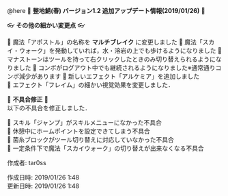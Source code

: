 @here 
:cherry_blossom:  **__整地鯖(春) バージョン1.2 追加アップデート情報(2019/01/26)__** :cherry_blossom:  


:eyeglasses: **__その他の細かい変更点__** :eyeglasses:    

:diamond_shape_with_a_dot_inside: 魔法「アポストル」の名称を **マルチブレイク** に変更しました
:diamond_shape_with_a_dot_inside: 魔法「スカイ・ウォーク」を発動していれば，水・溶岩の上でも歩けるようになりました 
:diamond_shape_with_a_dot_inside: マナストーンはツールを持って右クリックしたときのみ切り替えられるようになりました 
:diamond_shape_with_a_dot_inside: コンボがログアウト中でも継続されるようになりました※通常通りコンボ減少があります 
:diamond_shape_with_a_dot_inside: 新しいエフェクト「アルケミア」を追加しました  
:diamond_shape_with_a_dot_inside: エフェクト「フレイム」の細かい視覚効果を変更しました．  


:bow: **__不具合修正__** :bow:   
以下の不具合を修正しました．  

:diamond_shape_with_a_dot_inside: スキル「ジャンプ」がスキルメニューになかった不具合  
:diamond_shape_with_a_dot_inside: 休憩中にホームポイントを設定できてしまう不具合  
:diamond_shape_with_a_dot_inside: 菌糸ブロックがツール切り替えに対応していなかった不具合  
:diamond_shape_with_a_dot_inside: 一定条件下で魔法「スカイウォーク」の切り替えが出来なくなる不具合  



作成者: tar0ss  

作成日時: 2019/01/26 1:48  
更新日時: 2019/01/26 1:48